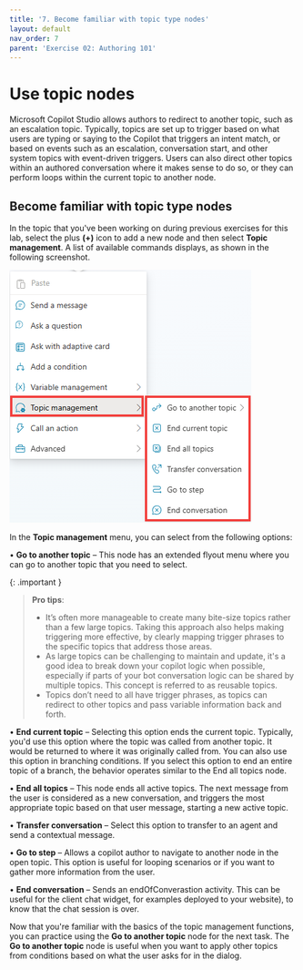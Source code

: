 ```yaml
---
title: '7. Become familiar with topic type nodes'
layout: default
nav_order: 7
parent: 'Exercise 02: Authoring 101'
---
```




# Use topic nodes

Microsoft Copilot Studio allows authors to redirect to another topic, such as an escalation topic. Typically, topics are set up to trigger based on what users are typing or saying to the Copilot that triggers an intent match, or based on events such as an escalation, conversation start, and other system topics with event-driven triggers. Users can also direct other topics within an authored conversation where it makes sense to do so, or they can perform loops within the current topic to another node.

##  Become familiar with topic type nodes
 	
In the topic that you've been working on during previous exercises for this lab, select the plus **(+)** icon to add a new node and then select **Topic management**. A list of available commands displays, as shown in the following screenshot.

![A screenshot of a computer Description automatically generated](../../media/45caa0a77b28c57bb3bd10ef43efe4da.png "A screenshot of a computer Description automatically generated")

In the **Topic management** menu, you can select from the following options:

•	**Go to another topic** – This node has an extended flyout menu where you can go to another topic that you need to select.

 {: .important }	
 > **Pro tips**:  
 >	- It’s often more manageable to create many bite-size topics rather than a few large topics. Taking this approach also helps making triggering more effective, by clearly mapping trigger phrases to the specific topics that address those areas. 
 >	- As large topics can be challenging to maintain and update, it's a good idea to break down your copilot logic when possible, especially if parts of your bot conversation logic can be shared by multiple topics. This concept is referred to as reusable topics. 
 >	- Topics don’t need to all have trigger phrases, as topics can redirect to other topics and pass variable information back and forth.

•	**End current topic** – Selecting this option ends the current topic. Typically, you'd use this option where the topic was called from another topic. It would be returned to where it was originally called from. You can also use this option in branching conditions. If you select this option to end an entire topic of a branch, the behavior operates similar to the End all topics node.

•	**End all topics** – This node ends all active topics. The next message from the user is considered as a new conversation, and triggers the most appropriate topic based on that user message, starting a new active topic.

•	**Transfer conversation** – Select this option to transfer to an agent and send a contextual message.

•	**Go to step** – Allows a copilot author to navigate to another node in the open topic. This option is useful for looping scenarios or if you want to gather more information from the user.

•	**End conversation** – Sends an endOfConverastion activity. This can be useful for the client chat widget, for examples deployed to your website), to know that the chat session is over.


Now that you're familiar with the basics of the topic management functions, you can practice using the **Go to another topic** node for the next task. The **Go to another topic** node is useful when you want to apply other topics from conditions based on what the user asks for in the dialog.
